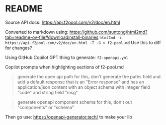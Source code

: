 # README

Source API docs:
https://api.f2pool.com/v2/doc/en.html

Converted to markdown using: 
https://github.com/suntong/html2md?tab=readme-ov-file#downloadinstall-binaries
`html2md -i https://api.f2pool.com/v2/doc/en.html -T -G > f2-pool.md`
Use this to diff for changes?

Using GitHub Copilot GPT thing to generate:
`f2-openapi.yml`

Copilot prompts when highlighting sections of f2-pool.md
> generate the open api path for this, don't generate the paths field and add a default response that is an "Error response" and has an application/json content with an object schema with integer field "code" and string field "msg"

> generate openapi component schema for this, don't out "components" or "schema"

Then go use:
https://openapi-generator.tech/
to make your lib